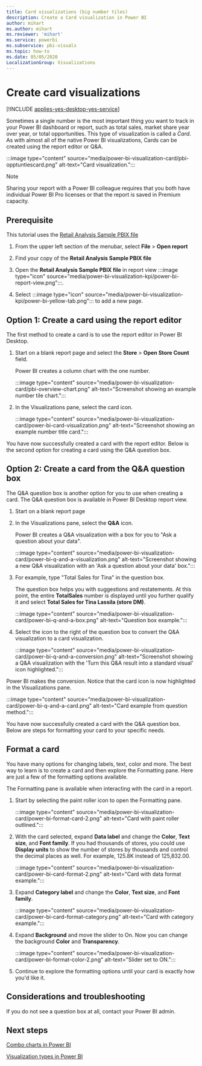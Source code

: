 ```yaml
---
title: Card visualizations (big number tiles)
description: Create a Card visualization in Power BI
author: mihart
ms.author: mihart
ms.reviewer: 'mihart'
ms.service: powerbi
ms.subservice: pbi-visuals
ms.topic: how-to
ms.date: 05/05/2020
LocalizationGroup: Visualizations
---
```


# Create card visualizations

[!INCLUDE [applies-yes-desktop-yes-service](../includes/applies-yes-desktop-yes-service.md)]

Sometimes a single number is the most important thing you want to track in your Power BI dashboard or report, such as total sales, market share year over year, or total opportunities. This type of visualization is called a *Card*. As with almost all of the native Power BI visualizations, Cards can be created using the report editor or Q&A.

:::image type="content" source="media/power-bi-visualization-card/pbi-opptuntiescard.png" alt-text="Card visualization.":::

> [!NOTE]
> Sharing your report with a Power BI colleague requires that you both have individual Power BI Pro licenses or that the report is saved in Premium capacity.

## Prerequisite

This tutorial uses the [Retail Analysis Sample PBIX file](https://download.microsoft.com/download/9/6/D/96DDC2FF-2568-491D-AAFA-AFDD6F763AE3/Retail%20Analysis%20Sample%20PBIX.pbix)

1. From the upper left section of the menubar, select **File** \> **Open report**

1. Find your copy of the **Retail Analysis Sample PBIX file**

1. Open the **Retail Analysis Sample PBIX file** in report view :::image type="icon" source="media/power-bi-visualization-kpi/power-bi-report-view.png":::.

1. Select :::image type="icon" source="media/power-bi-visualization-kpi/power-bi-yellow-tab.png"::: to add a new page.

## Option 1: Create a card using the report editor

The first method to create a card is to use the report editor in Power BI Desktop.

1. Start on a blank report page and select the **Store** \> **Open Store Count** field.

    Power BI creates a column chart with the one number.

   :::image type="content" source="media/power-bi-visualization-card/pbi-overview-chart.png" alt-text="Screenshot showing an example number tile chart.":::

1. In the Visualizations pane, select the card icon.

   :::image type="content" source="media/power-bi-visualization-card/power-bi-card-visualization.png" alt-text="Screenshot showing an example number title card.":::

You have now successfully created a card with the report editor. Below is the second option for creating a card using the Q&A question box.

## Option 2: Create a card from the Q&A question box

The Q&A question box is another option for you to use when creating a card. The Q&A question box is available in Power BI Desktop report view.

1. Start on a blank report page

1. In the Visualizations pane, select the **Q&A** icon.

   Power BI creates a Q&A visualization with a box for you to "Ask a question about your data".

   :::image type="content" source="media/power-bi-visualization-card/power-bi-q-and-a-visualization.png" alt-text="Screenshot showing a new Q&A visualization with an 'Ask a question about your data' box.":::

1. For example, type "Total Sales for Tina" in the question box.

   The question box helps you with suggestions and restatements. At this point, the entire **TotalSales** number is displayed until you further qualify it and select **Total Sales for Tina Lassila (store DM)**.

   :::image type="content" source="media/power-bi-visualization-card/power-bi-q-and-a-box.png" alt-text="Question box example.":::

1. Select the icon to the right of the question box to convert the Q&A visualization to a card visualization.

   :::image type="content" source="media/power-bi-visualization-card/power-bi-q-and-a-conversion.png" alt-text="Screenshot showing a Q&A visualization with the 'Turn this Q&A result into a standard visual' icon highlighted.":::

Power BI makes the conversion. Notice that the card icon is now highlighted in the Visualizations pane.

:::image type="content" source="media/power-bi-visualization-card/power-bi-q-and-a-card.png" alt-text="Card example from question method.":::

You have now successfully created a card with the Q&A question box. Below are steps for formatting your card to your specific needs.

## Format a card

You have many options for changing labels, text, color and more. The best way to learn is to create a card and then explore the Formatting pane. Here are just a few of the formatting options available. 

The Formatting pane is available when interacting with the card in a report.

1. Start by selecting the paint roller icon to open the Formatting pane.

   :::image type="content" source="media/power-bi-visualization-card/power-bi-format-card-2.png" alt-text="Card with paint roller outlined.":::

1. With the card selected, expand **Data label** and change the **Color**, **Text size**, and **Font family**. If you had thousands of stores, you could use **Display units** to show the number of stores by thousands and control the decimal places as well. For example, 125.8K instead of 125,832.00.

   :::image type="content" source="media/power-bi-visualization-card/power-bi-card-format-2.png" alt-text="Card with data format example.":::

1. Expand **Category label** and change the **Color**, **Text size**, and **Font family**.

   :::image type="content" source="media/power-bi-visualization-card/power-bi-card-format-category.png" alt-text="Card with category example.":::

1. Expand **Background** and move the slider to On.  Now you can change the background **Color** and **Transparency**.

   :::image type="content" source="media/power-bi-visualization-card/power-bi-format-color-2.png" alt-text="Slider set to ON.":::

1. Continue to explore the formatting options until your card is exactly how you'd like it.

## Considerations and troubleshooting

If you do not see a question box at all, contact your Power BI admin.

## Next steps
[Combo charts in Power BI](power-bi-visualization-combo-chart.md)

[Visualization types in Power BI](power-bi-visualization-types-for-reports-and-q-and-a.md)
